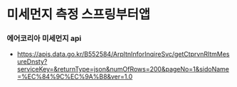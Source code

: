 # 미세먼지 측정 스프링부터앱
### 에어코리아 미세먼지 api
+ https://apis.data.go.kr/B552584/ArpltnInforInqireSvc/getCtprvnRltmMesureDnsty?serviceKey=&returnType=json&numOfRows=200&pageNo=1&sidoName=%EC%84%9C%EC%9A%B8&ver=1.0